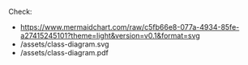 Check:

- https://www.mermaidchart.com/raw/c5fb66e8-077a-4934-85fe-a27415245101?theme=light&version=v0.1&format=svg
- /assets/class-diagram.svg
- /assets/class-diagram.pdf
